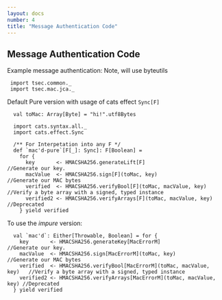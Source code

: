```yaml
---
layout: docs
number: 4
title: "Message Authentication Code"
---
```


## Message Authentication Code

Example message authentication: Note, will use byteutils


```tut:silent
 import tsec.common._
 import tsec.mac.jca._
```

Default Pure version with usage of cats effect `Sync[F]`
```tut:silent
  val toMac: Array[Byte] = "hi!".utf8Bytes

  import cats.syntax.all._
  import cats.effect.Sync

  /** For Interpetation into any F */
  def `mac'd-pure`[F[_]: Sync]: F[Boolean] =
    for {
      key       <- HMACSHA256.generateLift[F]                //Generate our key.
      macValue  <- HMACSHA256.sign[F](toMac, key)                   //Generate our MAC bytes
      verified  <- HMACSHA256.verifyBool[F](toMac, macValue, key)       //Verify a byte array with a signed, typed instance
      verified2 <- HMACSHA256.verifyArrays[F](toMac, macValue, key) //Deprecated
    } yield verified
```


To use the _impure_ version:
```tut:silent
  val `mac'd`: Either[Throwable, Boolean] = for {
    key       <- HMACSHA256.generateKey[MacErrorM]                        //Generate our key.
    macValue  <- HMACSHA256.sign[MacErrorM](toMac, key)                   //Generate our MAC bytes
    verified  <- HMACSHA256.verifyBool[MacErrorM](toMac, macValue, key)   //Verify a byte array with a signed, typed instance
    verified2 <- HMACSHA256.verifyArrays[MacErrorM](toMac, macValue, key) //Deprecated
  } yield verified
```

